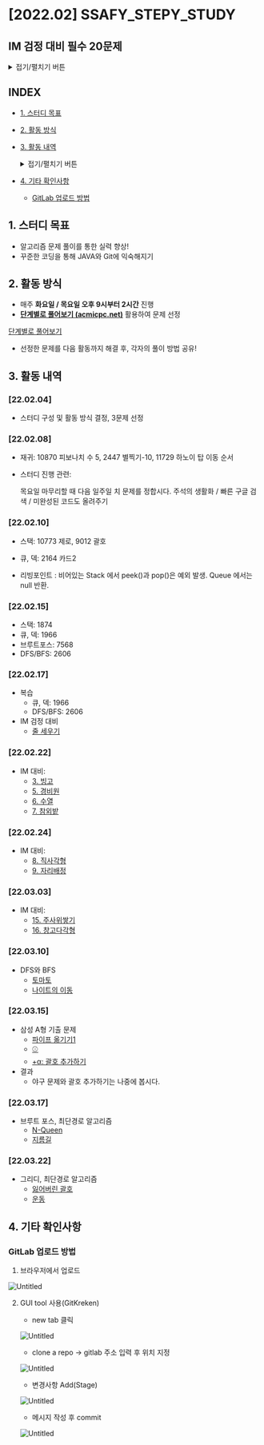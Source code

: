 # [2022.02] SSAFY_STEPY_STUDY

## IM 검정 대비 필수 20문제

<details>
<summary>접기/펼치기 버튼</summary>
<div>

1. [일곱 난쟁이](https://www.acmicpc.net/problem/2309)
1. [줄 세우기](https://www.acmicpc.net/problem/2605)
1. [빙고](https://www.acmicpc.net/problem/2578)
1. [색종이](https://www.acmicpc.net/problem/2563)
1. [경비원](https://www.acmicpc.net/problem/2564)
1. [수열](https://www.acmicpc.net/problem/2491)
1. [참외밭](https://www.acmicpc.net/problem/2477)
1. [직사각형](https://www.acmicpc.net/problem/2527)
1. [자리배정](https://www.acmicpc.net/problem/10157)
1. [개미](https://www.acmicpc.net/problem/10158)
1. [직사각형 네개의 합집합의 면적 구하기](https://www.acmicpc.net/problem/2669)
1. [수 이어가기](https://www.acmicpc.net/problem/2635)
1. [스위치 켜고 끄기](https://www.acmicpc.net/problem/1244)
1. [종이자르기](https://www.acmicpc.net/problem/2628)
1. [주사위쌓기](https://www.acmicpc.net/problem/2116)
1. [창고 다각형](https://www.acmicpc.net/problem/2304)
1. [수열](https://www.acmicpc.net/problem/2559)
1. [색종이](https://www.acmicpc.net/problem/10163)
1. [방 배정](https://www.acmicpc.net/problem/13300)
1. [딱지놀이](https://www.acmicpc.net/problem/14696)

</div>
</details>



## INDEX
- [1. 스터디 목표](#1-스터디-목표)
- [2. 활동 방식](#2-활동-방식)
- [3. 활동 내역](#3-활동-내역)
  <details>
  <summary>접기/펼치기 버튼</summary>
  <div>

  * [[22.02.04]](#anchor-220204)
  * [[22.02.08]](#anchor-220208)
  * [[22.02.10]](#anchor-220210)
  * [[22.02.15]](#anchor-220215)
  * [[22.02.17]](#anchor-220217)
  * [[22.02.22]](#anchor-220222)
  * [[22.02.24]](#anchor-220224)
  * [[22.03.03]](#anchor-220303)
  * [[22.03.10]](#anchor-220310)
  * [[22.03.15]](#anchor-220315)
  * [[22.03.17]](#anchor-220317)
  * [[22.03.22]](#anchor-220322)

  </div>
  </details>
- [4. 기타 확인사항](#4-기타-확인사항)
  * [GitLab 업로드 방법](#gitlab-업로드-방법)


## 1. 스터디 목표

- 알고리즘 문제 풀이를 통한 실력 향상!
- 꾸준한 코딩을 통해 JAVA와 Git에 익숙해지기

## 2. 활동 방식

- 매주 **화요일 / 목요일 오후 9시부터 2시간** 진행
- [**단계별로 풀어보기 (acmicpc.net)**](https://www.acmicpc.net/step)  활용하여 문제 선정

[단계별로 풀어보기](https://www.acmicpc.net/step)

- 선정한 문제를 다음 활동까지 해결 후, 각자의 풀이 방법 공유!

## 3. 활동 내역

### [22.02.04]

- 스터디 구성 및 활동 방식 결정, 3문제 선정

### [22.02.08]

- 재귀: 10870 피보나치 수 5, 2447 별찍기-10, 11729 하노이 탑 이동 순서

- 스터디 진행 관련: 

  목요일 마무리할 때 다음 일주일 치 문제를 정합시다. 
  주석의 생활화 / 빠른 구글 검색 / 미완성된 코드도 올려주기

### [22.02.10]

- 스택: 10773 제로, 9012 괄호
- 큐, 덱: 2164 카드2

- 리빙포인트 : 비어있는 Stack 에서 peek()과 pop()은 예외 발생. Queue 에서는 null 반환.

### [22.02.15]

- 스택: 1874
- 큐, 덱: 1966
- 브루트포스: 7568
- DFS/BFS: 2606

### [22.02.17]

- 복습
  - 큐, 덱: 1966
  - DFS/BFS: 2606
- IM 검정 대비
  - [줄 세우기](https://www.acmicpc.net/problem/2605)

### [22.02.22]

- IM 대비:
  - [3. 빙고](https://www.acmicpc.net/problem/2578)
  - [5. 경비원](https://www.acmicpc.net/problem/2564)
  - [6. 수열](https://www.acmicpc.net/problem/2491)
  - [7. 참외밭](https://www.acmicpc.net/problem/2477)

### [22.02.24]

- IM 대비:
  - [8. 직사각형](https://www.acmicpc.net/problem/2527)
  - [9. 자리배정](https://www.acmicpc.net/problem/10157)



### [22.03.03]

- IM 대비:
  - [15. 주사위쌓기](https://www.acmicpc.net/problem/2116)
  - [16. 창고다각형](https://www.acmicpc.net/problem/2304)



### [22.03.10]

- DFS와 BFS
  - [토마토](https://www.acmicpc.net/problem/7569)
  - [나이트의 이동](https://www.acmicpc.net/problem/7562)


### [22.03.15]

- 삼성 A형 기출 문제
  - [파이프 옮기기1](https://www.acmicpc.net/problem/17070)
  - [⚾](https://www.acmicpc.net/problem/17281)
  - [+α: 괄호 추가하기](https://www.acmicpc.net/problem/16637)
- 결과
  - 야구 문제와 괄호 추가하기는 나중에 봅시다.

### [22.03.17]

- 브루트 포스, 최단경로 알고리즘
  - [N-Queen](https://www.acmicpc.net/problem/9663)
  - [지름길](https://www.acmicpc.net/problem/1446)


### [22.03.22]

- 그리디, 최단경로 알고리즘
  - [잃어버린 괄호](https://www.acmicpc.net/problem/1541)
  - [운동](https://www.acmicpc.net/problem/1956)



## 4. 기타 확인사항

### GitLab 업로드 방법

1. 브라우저에서 업로드

![Untitled](README/Untitled.png)

2. GUI tool 사용(GitKreken)
    - new tab 클릭
    
    ![Untitled](README/Untitled%201.png)
    
    - clone a repo → gitlab 주소 입력 후 위치 지정
    
    ![Untitled](README/Untitled%202.png)
    
    - 변경사항 Add(Stage)
    
    ![Untitled](README/Untitled%203.png)
    
    - 메시지 작성 후 commit
    
    ![Untitled](README/Untitled%204.png)
